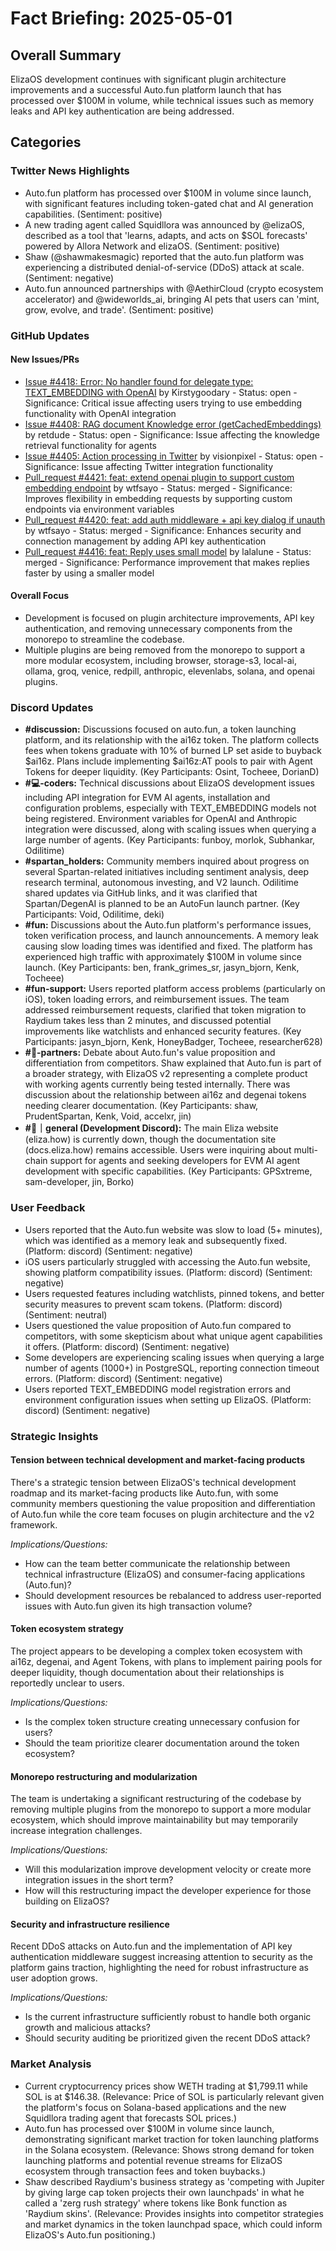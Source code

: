 # Fact Briefing: 2025-05-01

## Overall Summary
ElizaOS development continues with significant plugin architecture improvements and a successful Auto.fun platform launch that has processed over $100M in volume, while technical issues such as memory leaks and API key authentication are being addressed.

## Categories

### Twitter News Highlights
- Auto.fun platform has processed over $100M in volume since launch, with significant features including token-gated chat and AI generation capabilities. (Sentiment: positive)
- A new trading agent called Squidllora was announced by @elizaOS, described as a tool that 'learns, adapts, and acts on $SOL forecasts' powered by Allora Network and elizaOS. (Sentiment: positive)
- Shaw (@shawmakesmagic) reported that the auto.fun platform was experiencing a distributed denial-of-service (DDoS) attack at scale. (Sentiment: negative)
- Auto.fun announced partnerships with @AethirCloud (crypto ecosystem accelerator) and @wideworlds_ai, bringing AI pets that users can 'mint, grow, evolve, and trade'. (Sentiment: positive)

### GitHub Updates

#### New Issues/PRs
- [Issue #4418: Error: No handler found for delegate type: TEXT_EMBEDDING with OpenAI](https://github.com/elizaOS/eliza/issues/4418) by Kirstygoodary - Status: open - Significance: Critical issue affecting users trying to use embedding functionality with OpenAI integration
- [Issue #4408: RAG document Knowledge error (getCachedEmbeddings)](https://github.com/elizaOS/eliza/issues/4408) by retdude - Status: open - Significance: Issue affecting the knowledge retrieval functionality for agents
- [Issue #4405: Action processing in Twitter](https://github.com/elizaOS/eliza/issues/4405) by visionpixel - Status: open - Significance: Issue affecting Twitter integration functionality
- [Pull_request #4421: feat: extend openai plugin to support custom embedding endpoint](https://github.com/elizaOS/eliza/pull/4421) by wtfsayo - Status: merged - Significance: Improves flexibility in embedding requests by supporting custom endpoints via environment variables
- [Pull_request #4420: feat: add auth middleware + api key dialog if unauth](https://github.com/elizaOS/eliza/pull/4420) by wtfsayo - Status: merged - Significance: Enhances security and connection management by adding API key authentication
- [Pull_request #4416: feat: Reply uses small model](https://github.com/elizaOS/eliza/pull/4416) by lalalune - Status: merged - Significance: Performance improvement that makes replies faster by using a smaller model

#### Overall Focus
- Development is focused on plugin architecture improvements, API key authentication, and removing unnecessary components from the monorepo to streamline the codebase.
- Multiple plugins are being removed from the monorepo to support a more modular ecosystem, including browser, storage-s3, local-ai, ollama, groq, venice, redpill, anthropic, elevenlabs, solana, and openai plugins.

### Discord Updates
- **#discussion:** Discussions focused on auto.fun, a token launching platform, and its relationship with the ai16z token. The platform collects fees when tokens graduate with 10% of burned LP set aside to buyback $ai16z. Plans include implementing $ai16z:AT pools to pair with Agent Tokens for deeper liquidity. (Key Participants: Osint, Tocheee, DorianD)
- **#💻-coders:** Technical discussions about ElizaOS development issues including API integration for EVM AI agents, installation and configuration problems, especially with TEXT_EMBEDDING models not being registered. Environment variables for OpenAI and Anthropic integration were discussed, along with scaling issues when querying a large number of agents. (Key Participants: funboy, morlok, Subhankar, Odilitime)
- **#spartan_holders:** Community members inquired about progress on several Spartan-related initiatives including sentiment analysis, deep research terminal, autonomous investing, and V2 launch. Odilitime shared updates via GitHub links, and it was clarified that Spartan/DegenAI is planned to be an AutoFun launch partner. (Key Participants: Void, Odilitime, deki)
- **#fun:** Discussions about the Auto.fun platform's performance issues, token verification process, and launch announcements. A memory leak causing slow loading times was identified and fixed. The platform has experienced high traffic with approximately $100M in volume since launch. (Key Participants: ben, frank_grimes_sr, jasyn_bjorn, Kenk, Tocheee)
- **#fun-support:** Users reported platform access problems (particularly on iOS), token loading errors, and reimbursement issues. The team addressed reimbursement requests, clarified that token migration to Raydium takes less than 2 minutes, and discussed potential improvements like watchlists and enhanced security features. (Key Participants: jasyn_bjorn, Kenk, HoneyBadger, Tocheee, researcher628)
- **#🥇-partners:** Debate about Auto.fun's value proposition and differentiation from competitors. Shaw explained that Auto.fun is part of a broader strategy, with ElizaOS v2 representing a complete product with working agents currently being tested internally. There was discussion about the relationship between ai16z and degenai tokens needing clearer documentation. (Key Participants: shaw, PrudentSpartan, Kenk, Void, accelxr, jin)
- **#💬｜general (Development Discord):** The main Eliza website (eliza.how) is currently down, though the documentation site (docs.eliza.how) remains accessible. Users were inquiring about multi-chain support for agents and seeking developers for EVM AI agent development with specific capabilities. (Key Participants: GPSxtreme, sam-developer, jin, Borko)

### User Feedback
- Users reported that the Auto.fun website was slow to load (5+ minutes), which was identified as a memory leak and subsequently fixed. (Platform: discord) (Sentiment: negative)
- iOS users particularly struggled with accessing the Auto.fun website, showing platform compatibility issues. (Platform: discord) (Sentiment: negative)
- Users requested features including watchlists, pinned tokens, and better security measures to prevent scam tokens. (Platform: discord) (Sentiment: neutral)
- Users questioned the value proposition of Auto.fun compared to competitors, with some skepticism about what unique agent capabilities it offers. (Platform: discord) (Sentiment: negative)
- Some developers are experiencing scaling issues when querying a large number of agents (1000+) in PostgreSQL, reporting connection timeout errors. (Platform: discord) (Sentiment: negative)
- Users reported TEXT_EMBEDDING model registration errors and environment configuration issues when setting up ElizaOS. (Platform: discord) (Sentiment: negative)

### Strategic Insights

#### Tension between technical development and market-facing products
There's a strategic tension between ElizaOS's technical development roadmap and its market-facing products like Auto.fun, with some community members questioning the value proposition and differentiation of Auto.fun while the core team focuses on plugin architecture and the v2 framework.

*Implications/Questions:*
  - How can the team better communicate the relationship between technical infrastructure (ElizaOS) and consumer-facing applications (Auto.fun)?
  - Should development resources be rebalanced to address user-reported issues with Auto.fun given its high transaction volume?

#### Token ecosystem strategy
The project appears to be developing a complex token ecosystem with ai16z, degenai, and Agent Tokens, with plans to implement pairing pools for deeper liquidity, though documentation about their relationships is reportedly unclear to users.

*Implications/Questions:*
  - Is the complex token structure creating unnecessary confusion for users?
  - Should the team prioritize clearer documentation around the token ecosystem?

#### Monorepo restructuring and modularization
The team is undertaking a significant restructuring of the codebase by removing multiple plugins from the monorepo to support a more modular ecosystem, which should improve maintainability but may temporarily increase integration challenges.

*Implications/Questions:*
  - Will this modularization improve development velocity or create more integration issues in the short term?
  - How will this restructuring impact the developer experience for those building on ElizaOS?

#### Security and infrastructure resilience
Recent DDoS attacks on Auto.fun and the implementation of API key authentication middleware suggest increasing attention to security as the platform gains traction, highlighting the need for robust infrastructure as user adoption grows.

*Implications/Questions:*
  - Is the current infrastructure sufficiently robust to handle both organic growth and malicious attacks?
  - Should security auditing be prioritized given the recent DDoS attack?

### Market Analysis
- Current cryptocurrency prices show WETH trading at $1,799.11 while SOL is at $146.38. (Relevance: Price of SOL is particularly relevant given the platform's focus on Solana-based applications and the new Squidllora trading agent that forecasts SOL prices.)
- Auto.fun has processed over $100M in volume since launch, demonstrating significant market traction for token launching platforms in the Solana ecosystem. (Relevance: Shows strong demand for token launching platforms and potential revenue streams for ElizaOS ecosystem through transaction fees and token buybacks.)
- Shaw described Raydium's business strategy as 'competing with Jupiter by giving large cap token projects their own launchpads' in what he called a 'zerg rush strategy' where tokens like Bonk function as 'Raydium skins'. (Relevance: Provides insights into competitor strategies and market dynamics in the token launchpad space, which could inform ElizaOS's Auto.fun positioning.)